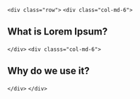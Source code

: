 `<div class="row">`
`<div class="col-md-6">`
## What is Lorem Ipsum?
`</div>`
`<div classs="col-md-6">`
## Why do we use it?
`</div>`
`</div>`